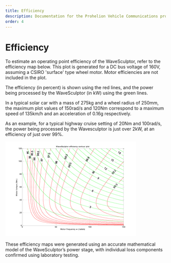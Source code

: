 ```yaml
---
title: Efficiency
description: Documentation for the Prohelion Vehicle Communications protocol
order: 4
---
```


# Efficiency

To estimate an operating point efficiency of the WaveSculptor, refer to the efficiency map below.  This plot is generated for a DC bus voltage of 160V, assuming a CSIRO 'surface' type wheel motor.  Motor efficiencies are not included in the plot.

The efficiency (in percent) is shown using the red lines, and the power being processed by the WaveSculptor (in kW) using the green lines. 

In a typical solar car with a mass of 275kg and a wheel radius of 250mm, the maximum plot values of 150rad/s and 120Nm correspond to a maximum speed of 135km/h and an acceleration of 0.16g respectively.

As an example, for a typical highway cruise setting of 20Nm and 100rad/s, the power being processed by the Wavesculptor is just over 2kW, at an efficiency of just over 99%.

![predicted efficiency map of the WaveSculptor Controller with a 160V DC Bus](images/WaveSculptor_Datasheet.png)

These efficiency maps were generated using an accurate mathematical model of the WaveSculptor’s power stage, with individual loss components confirmed using laboratory testing.
